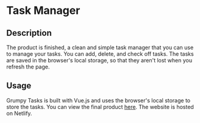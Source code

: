 # Task Manager

## Description

The product is finished, a clean and simple task manager that you can use to manage your tasks. You can add, delete, and check off tasks. The tasks are saved in the browser's local storage, so that they aren't lost when you refresh the page.

## Usage

Grumpy Tasks is built with Vue.js and uses the browser's local storage to store the tasks. You can view the final product [here](https://grumpy.netlify.app/). The website is hosted on Netlify.
